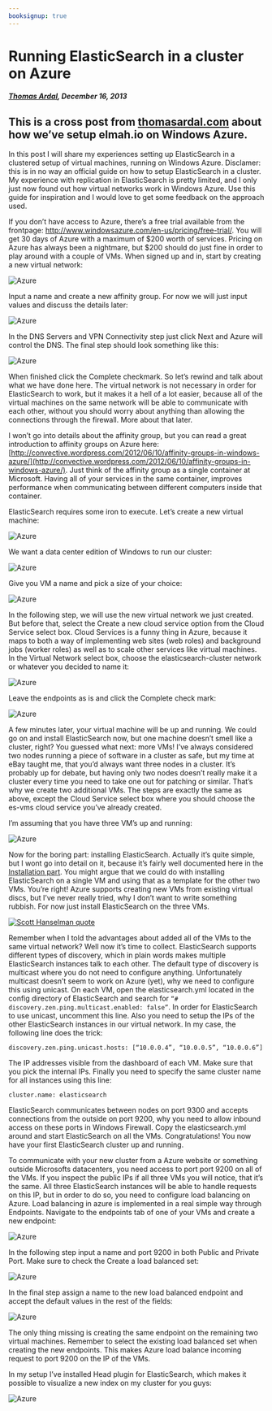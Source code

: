 ---booksignup: true---# Running ElasticSearch in a cluster on Azure##### [Thomas Ardal](http://elmah.io/about/), December 16, 2013## This is a cross post from [thomasardal.com](http://thomasardal.com) about how we’ve setup elmah.io on Windows Azure.In this post I will share my experiences setting up ElasticSearch in a clustered setup of virtual machines, running on Windows Azure. Disclamer: this is in no way an official guide on how to setup ElasticSearch in a cluster. My experience with replication in ElasticSearch is pretty limited, and I only just now found out how virtual networks work in Windows Azure. Use this guide for inspiration and I would love to get some feedback on the approach used.If you don’t have access to Azure, there’s a free trial available from the frontpage: http://www.windowsazure.com/en-us/pricing/free-trial/. You will get 30 days of Azure with a maximum of $200 worth of services. Pricing on Azure has always been a nightmare, but $200 should do just fine in order to play around with a couple of VMs. When signed up and in, start by creating a new virtual network:![Azure](images/azure_1.png)Input a name and create a new affinity group. For now we will just input values and discuss the details later:![Azure](images/azure_21.png)In the DNS Servers and VPN Connectivity step just click Next and Azure will control the DNS. The final step should look something like this:![Azure](images/azure_31.png)When finished click the Complete checkmark. So let’s rewind and talk about what we have done here. The virtual network is not necessary in order for ElasticSearch to work, but it makes it a hell of a lot easier, because all of the virtual machines on the same network will be able to communicate with each other, without you should worry about anything than allowing the connections through the firewall. More about that later.I won’t go into details about the affinity group, but you can read a great introduction to affinity groups on Azure here: [http://convective.wordpress.com/2012/06/10/affinity-groups-in-windows-azure/](http://convective.wordpress.com/2012/06/10/affinity-groups-in-windows-azure/). Just think of the affinity group as a single container at Microsoft. Having all of your services in the same container, improves performance when communicating between different computers inside that container.ElasticSearch requires some iron to execute. Let’s create a new virtual machine:![Azure](images/azure_4.png)We want a data center edition of Windows to run our cluster:![Azure](images/azure_5.png)Give you VM a name and pick a size of your choice:![Azure](images/azure_6.png)In the following step, we will use the new virtual network we just created. But before that, select the Create a new cloud service option from the Cloud Service select box. Cloud Services is a funny thing in Azure, because it maps to both a way of implementing web sites (web roles) and background jobs (worker roles) as well as to scale other services like virtual machines. In the Virtual Network select box, choose the elasticsearch-cluster network or whatever you decided to name it:![Azure](images/azure_7.png)Leave the endpoints as is and click the Complete check mark:![Azure](images/azure_8.png)A few minutes later, your virtual machine will be up and running. We could go on and install ElasticSearch now, but one machine doesn’t smell like a cluster, right? You guessed what next: more VMs! I’ve always considered two nodes running a piece of software in a cluster as safe, but my time at eBay taught me, that you’d always want three nodes in a cluster. It’s probably up for debate, but having only two nodes doesn’t really make it a cluster every time you need to take one out for patching or similar. That’s why we create two additional VMs. The steps are exactly the same as above, except the Cloud Service select box where you should choose the es-vms cloud service you’ve already created.I’m assuming that you have three VM’s up and running:![Azure](images/azure_9.png)Now for the boring part: installing ElasticSearch. Actually it’s quite simple, but I wont go into detail on it, because it’s fairly well documented here in the [Installation part](/2013/09/ELMAH%20Elasticsearch%20Tutorial/). You might argue that we could do with installing ElasticSearch on a single VM and using that as a template for the other two VMs. You’re right! Azure supports creating new VMs from existing virtual discs, but I’ve never really tried, why I don’t want to write something rubbish. For now just install ElasticSearch on the three VMs.[![Scott Hanselman quote](images/scott-hanselman.png)](https://elmah.io/?utm_source=blogbanner&utm_medium=blog&utm_campaign=blogbanner)Remember when I told the advantages about added all of the VMs to the same virtual network?  Well now it’s time to collect. ElasticSearch supports different types of discovery, which in plain words makes multiple ElasticSearch instances talk to each other. The default type of discovery is multicast where you do not need to configure anything. Unfortunately multicast doesn’t seem to work on Azure (yet), why we need to configure this using unicast. On each VM, open the elasticsearch.yml located in the config directory of ElasticSearch and search for `“# discovery.zen.ping.multicast.enabled: false”`. In order for ElasticSearch to use unicast, uncomment this line. Also you need to setup the IPs of the other ElasticSearch instances in our virtual network. In my case, the following line does the trick:`discovery.zen.ping.unicast.hosts: [“10.0.0.4”, “10.0.0.5”, “10.0.0.6”]`The IP addresses visible from the dashboard of each VM. Make sure that you pick the internal IPs. Finally you need to specify the same cluster name for all instances using this line:`cluster.name: elasticsearch`ElasticSearch communicates between nodes on port 9300 and accepts connections from the outside on port 9200, why you need to allow inbound access on these ports in Windows Firewall. Copy the elasticsearch.yml around and start ElasticSearch on all the VMs. Congratulations! You now have your first ElasticSearch cluster up and running.To communicate with your new cluster from a Azure website or something outside Microsofts datacenters, you need access to port port 9200 on all of the VMs. If you inspect the public IPs if all three VMs you will notice, that it’s the same. All three ElasticSearch instances will be able to handle requests on this IP, but in order to do so, you need to configure load balancing on Azure. Load balancing in azure is implemented in a real simple way through Endpoints. Navigate to the endpoints tab of one of your VMs and create a new endpoint:![Azure](images/azure_10.png)In the following step input a name and port 9200 in both Public and Private Port. Make sure to check the Create a load balanced set:![Azure](images/azure_11.png)In the final step assign a name to the new load balanced endpoint and accept the default values in the rest of the fields:![Azure](images/azure_12.png)The only thing missing is creating the same endpoint on the remaining two virtual machines. Remember to select the existing load balanced set when creating the new endpoints. This makes Azure load balance incoming request to port 9200 on the IP of the VMs.In my setup I’ve installed Head plugin for ElasticSearch, which makes it possible to visualize a new index on my cluster for you guys:![Azure](images/azure_13.png)